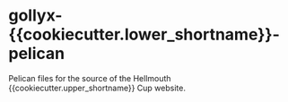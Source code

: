 # gollyx-{{cookiecutter.lower_shortname}}-pelican

Pelican files for the source of the Hellmouth {{cookiecutter.upper_shortname}} Cup website.
